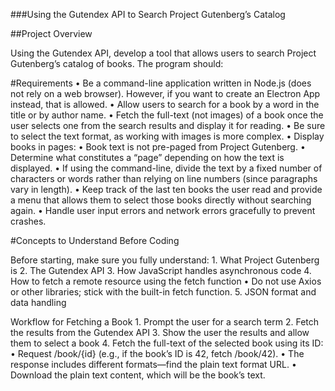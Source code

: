###Using the Gutendex API to Search Project Gutenberg’s Catalog

##Project Overview

Using the Gutendex API, develop a tool that allows users to search Project Gutenberg’s catalog of books. The program should:

#Requirements
	•	Be a command-line application written in Node.js (does not rely on a web browser). However, if you want to create an Electron App instead, that is allowed.
	•	Allow users to search for a book by a word in the title or by author name.
	•	Fetch the full-text (not images) of a book once the user selects one from the search results and display it for reading.
	•	Be sure to select the text format, as working with images is more complex.
	•	Display books in pages:
	•	Book text is not pre-paged from Project Gutenberg.
	•	Determine what constitutes a “page” depending on how the text is displayed.
	•	If using the command-line, divide the text by a fixed number of characters or words rather than relying on line numbers (since paragraphs vary in length).
	•	Keep track of the last ten books the user read and provide a menu that allows them to select those books directly without searching again.
	•	Handle user input errors and network errors gracefully to prevent crashes.

#Concepts to Understand Before Coding

Before starting, make sure you fully understand:
	1.	What Project Gutenberg is
	2.	The Gutendex API
	3.	How JavaScript handles asynchronous code
	4.	How to fetch a remote resource using the fetch function
	•	Do not use Axios or other libraries; stick with the built-in fetch function.
	5.	JSON format and data handling

Workflow for Fetching a Book
	1.	Prompt the user for a search term
	2.	Fetch the results from the Gutendex API
	3.	Show the user the results and allow them to select a book
	4.	Fetch the full-text of the selected book using its ID:
	•	Request /book/{id} (e.g., if the book’s ID is 42, fetch /book/42).
	•	The response includes different formats—find the plain text format URL.
	•	Download the plain text content, which will be the book’s text.


